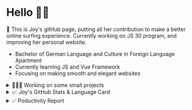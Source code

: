 # Hello 👋🏻

🤡 This is Joy's gitHub page, putting all her contribution to make a better online surfing experience. Currently working on JS 30 program, and improving her personal website.

- Bachelor of German Language and Culture in Foreign Language Apartment
- Currently learning JS and Vue Framework
- Focusing on making smooth and elegant websites


<details>
<summary>👩🏻‍💻 Working on some small projects</summary>

<br>

[![ReadMe Card](https://github-readme-stats.vercel.app/api/pin/?username=Joy-port&repo=todolist&theme=ayu-mirage)](https://github.com/Joy-port/todolist)

[![ReadMe Card](https://github-readme-stats.vercel.app/api/pin/?username=Joy-port&repo=week6-exhibinection&theme=ayu-mirage)](https://github.com/Joy-port/week6-exhibinection)

[![ReadMe Card](https://github-readme-stats.vercel.app/api/pin/?username=Joy-port&repo=week8-doyoga&theme=ayu-mirage)](https://github.com/Joy-port/week8-doyoga)

</details>

<details>
<summary>📈  Joy's GitHub Stats & Language Card</summary>
</br>

<p align="left"> <img src="https://github-readme-stats.vercel.app/api/top-langs/?username=Joy-port&layout=compact&langs_count=4&theme=ayu-mirage" alt="Top Languages Card" />

</br>

<p align="left"> <img src="https://github-readme-stats.vercel.app/api?username=Joy-port&count_private=true&show_icons=true&theme=ayu-mirage" alt="GitHub Stats" />

</details>


<details>
<summary>✅ Poductivity Report</summary>

</br>

<!-- TODO-IST:START -->
🏆  3,261 Karma Points           
🌸  Completed 0 tasks today           
✅  Completed 166 tasks so far           
⏳  Longest streak is 3 days
<!-- TODO-IST:END -->


<!--START_SECTION:waka-->

```text
JavaScript   37 hrs 22 mins  ██████████████████████▒░░   88.81 %
JSON         2 hrs 34 mins   █▓░░░░░░░░░░░░░░░░░░░░░░░   06.13 %
CSS          1 hr 29 mins    █░░░░░░░░░░░░░░░░░░░░░░░░   03.54 %
HTML         15 mins         ░░░░░░░░░░░░░░░░░░░░░░░░░   00.61 %
Git Config   14 mins         ░░░░░░░░░░░░░░░░░░░░░░░░░   00.57 %
Other        4 mins          ░░░░░░░░░░░░░░░░░░░░░░░░░   00.18 %
```

<!--END_SECTION:waka-->


</details>
